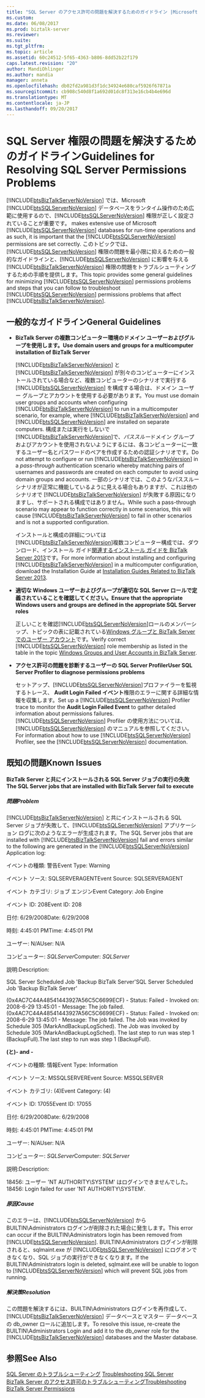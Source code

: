 ```yaml
---
title: "SQL Server のアクセス許可の問題を解決するためのガイドライン |Microsoft ドキュメント"
ms.custom: 
ms.date: 06/08/2017
ms.prod: biztalk-server
ms.reviewer: 
ms.suite: 
ms.tgt_pltfrm: 
ms.topic: article
ms.assetid: 60c24512-5f65-4363-b806-8dd52b22f179
caps.latest.revision: "20"
author: MandiOhlinger
ms.author: mandia
manager: anneta
ms.openlocfilehash: db02fd2a981d3f1dc34924e680caf5926f67871a
ms.sourcegitcommit: cb908c540d8f1a692d01dc8f313e16cb4b4e696d
ms.translationtype: MT
ms.contentlocale: ja-JP
ms.lasthandoff: 09/20/2017
---
```

# <a name="guidelines-for-resolving-sql-server-permissions-problems"></a><span data-ttu-id="b5aa2-102">SQL Server 権限の問題を解決するためのガイドライン</span><span class="sxs-lookup"><span data-stu-id="b5aa2-102">Guidelines for Resolving SQL Server Permissions Problems</span></span>
[!INCLUDE[btsBizTalkServerNoVersion](../includes/btsbiztalkservernoversion-md.md)]<span data-ttu-id="b5aa2-103"> では、Microsoft [!INCLUDE[btsSQLServerNoVersion](../includes/btssqlservernoversion-md.md)] データベースをランタイム操作のため広範に使用するので、[!INCLUDE[btsSQLServerNoVersion](../includes/btssqlservernoversion-md.md)] 権限が正しく設定されていることが重要です。</span><span class="sxs-lookup"><span data-stu-id="b5aa2-103"> makes extensive use of Microsoft [!INCLUDE[btsSQLServerNoVersion](../includes/btssqlservernoversion-md.md)] databases for run-time operations and as such, it is important that the [!INCLUDE[btsSQLServerNoVersion](../includes/btssqlservernoversion-md.md)] permissions are set correctly.</span></span> <span data-ttu-id="b5aa2-104">このトピックでは、[!INCLUDE[btsSQLServerNoVersion](../includes/btssqlservernoversion-md.md)] 権限の問題を最小限に抑えるための一般的なガイドラインと、[!INCLUDE[btsSQLServerNoVersion](../includes/btssqlservernoversion-md.md)] に影響を与える [!INCLUDE[btsBizTalkServerNoVersion](../includes/btsbiztalkservernoversion-md.md)] 権限の問題をトラブルシューティングするための手順を提供します。</span><span class="sxs-lookup"><span data-stu-id="b5aa2-104">This topic provides some general guidelines for minimizing [!INCLUDE[btsSQLServerNoVersion](../includes/btssqlservernoversion-md.md)] permissions problems and steps that you can follow to troubleshoot [!INCLUDE[btsSQLServerNoVersion](../includes/btssqlservernoversion-md.md)] permissions problems that affect [!INCLUDE[btsBizTalkServerNoVersion](../includes/btsbiztalkservernoversion-md.md)].</span></span>  
  
## <a name="general-guidelines"></a><span data-ttu-id="b5aa2-105">一般的なガイドライン</span><span class="sxs-lookup"><span data-stu-id="b5aa2-105">General Guidelines</span></span>  
  
-   <span data-ttu-id="b5aa2-106">**BizTalk Server の複数コンピューター環境のドメイン ユーザーおよびグループを使用します。**</span><span class="sxs-lookup"><span data-stu-id="b5aa2-106">**Use domain users and groups for a multicomputer installation of BizTalk Server**</span></span>  
  
     <span data-ttu-id="b5aa2-107">[!INCLUDE[btsBizTalkServerNoVersion](../includes/btsbiztalkservernoversion-md.md)] と [!INCLUDE[btsBizTalkServerNoVersion](../includes/btsbiztalkservernoversion-md.md)] が別々のコンピューターにインストールされている場合など、複数コンピューターのシナリオで実行する [!INCLUDE[btsSQLServerNoVersion](../includes/btssqlservernoversion-md.md)] を構成する場合は、ドメイン ユーザー グループとアカウントを使用する必要があります。</span><span class="sxs-lookup"><span data-stu-id="b5aa2-107">You must use domain user groups and accounts when configuring [!INCLUDE[btsBizTalkServerNoVersion](../includes/btsbiztalkservernoversion-md.md)] to run in a multicomputer scenario, for example, where [!INCLUDE[btsBizTalkServerNoVersion](../includes/btsbiztalkservernoversion-md.md)] and [!INCLUDE[btsSQLServerNoVersion](../includes/btssqlservernoversion-md.md)] are installed on separate computers.</span></span> <span data-ttu-id="b5aa2-108">構成または実行をしないで[!INCLUDE[btsBizTalkServerNoVersion](../includes/btsbiztalkservernoversion-md.md)]で、*パススルー*ドメイン グループおよびアカウントを使用されないようにするには、各コンピューターに一致するユーザー名とパスワードのペアを作成するための認証シナリオです。</span><span class="sxs-lookup"><span data-stu-id="b5aa2-108">Do not attempt to configure or run [!INCLUDE[btsBizTalkServerNoVersion](../includes/btsbiztalkservernoversion-md.md)] in a *pass-through* authentication scenario whereby matching pairs of usernames and passwords are created on each computer to avoid using domain groups and accounts.</span></span> <span data-ttu-id="b5aa2-109">一部のシナリオでは、このようなパススルー シナリオが正常に機能しているように見える場合もありますが、これは他のシナリオで [!INCLUDE[btsBizTalkServerNoVersion](../includes/btsbiztalkservernoversion-md.md)] が失敗する原因になりますし、サポートされる構成ではありません。</span><span class="sxs-lookup"><span data-stu-id="b5aa2-109">While such a pass-through scenario may appear to function correctly in some scenarios, this will cause [!INCLUDE[btsBizTalkServerNoVersion](../includes/btsbiztalkservernoversion-md.md)] to fail in other scenarios and is not a supported configuration.</span></span>  
  
     <span data-ttu-id="b5aa2-110">インストールと構成の詳細については[!INCLUDE[btsBizTalkServerNoVersion](../includes/btsbiztalkservernoversion-md.md)]複数コンピューター構成では、ダウンロード、インストール ガイド[関連するインストール ガイドを BizTalk Server 2013](http://go.microsoft.com/fwlink/p/?LinkID=269582)です。</span><span class="sxs-lookup"><span data-stu-id="b5aa2-110">For more information about installing and configuring [!INCLUDE[btsBizTalkServerNoVersion](../includes/btsbiztalkservernoversion-md.md)] in a multicomputer configuration, download the Installation Guide at [Installation Guides Related to BizTalk Server 2013](http://go.microsoft.com/fwlink/p/?LinkID=269582).</span></span>  
  
-   <span data-ttu-id="b5aa2-111">**適切な Windows ユーザーおよびグループが適切な SQL Server ロールで定義されていることを確認してください。**</span><span class="sxs-lookup"><span data-stu-id="b5aa2-111">**Ensure that the appropriate Windows users and groups are defined in the appropriate SQL Server roles**</span></span>  
  
     <span data-ttu-id="b5aa2-112">正しいことを確認[!INCLUDE[btsSQLServerNoVersion](../includes/btssqlservernoversion-md.md)]ロールのメンバーシップ、トピックの表に記載されている[Windows グループと BizTalk Server でのユーザー アカウント](../core/windows-groups-and-user-accounts-in-biztalk-server.md)です。</span><span class="sxs-lookup"><span data-stu-id="b5aa2-112">Verify correct [!INCLUDE[btsSQLServerNoVersion](../includes/btssqlservernoversion-md.md)] role membership as listed in the table in the topic [Windows Groups and User Accounts in BizTalk Server](../core/windows-groups-and-user-accounts-in-biztalk-server.md).</span></span>  
  
-   <span data-ttu-id="b5aa2-113">**アクセス許可の問題を診断するユーザーの SQL Server Profiler**</span><span class="sxs-lookup"><span data-stu-id="b5aa2-113">**User SQL Server Profiler to diagnose permissions problems**</span></span>  
  
     <span data-ttu-id="b5aa2-114">セットアップ、[!INCLUDE[btsSQLServerNoVersion](../includes/btssqlservernoversion-md.md)]プロファイラーを監視するトレース、 **Audit Login Failed イベント**権限のエラーに関する詳細な情報を収集します。</span><span class="sxs-lookup"><span data-stu-id="b5aa2-114">Set up a [!INCLUDE[btsSQLServerNoVersion](../includes/btssqlservernoversion-md.md)] Profiler trace to monitor the **Audit Login Failed Event** to gather detailed information about permissions failures.</span></span> <span data-ttu-id="b5aa2-115">[!INCLUDE[btsSQLServerNoVersion](../includes/btssqlservernoversion-md.md)] Profiler の使用方法については、[!INCLUDE[btsSQLServerNoVersion](../includes/btssqlservernoversion-md.md)] のマニュアルを参照してください。</span><span class="sxs-lookup"><span data-stu-id="b5aa2-115">For information about how to use [!INCLUDE[btsSQLServerNoVersion](../includes/btssqlservernoversion-md.md)] Profiler, see the [!INCLUDE[btsSQLServerNoVersion](../includes/btssqlservernoversion-md.md)] documentation.</span></span>  
  
## <a name="known-issues"></a><span data-ttu-id="b5aa2-116">既知の問題</span><span class="sxs-lookup"><span data-stu-id="b5aa2-116">Known Issues</span></span>  
  
#### <a name="the-sql-server-jobs-that-are-installed-with-biztalk-server-fail-to-execute"></a><span data-ttu-id="b5aa2-117">BizTalk Server と共にインストールされる SQL Server ジョブの実行の失敗</span><span class="sxs-lookup"><span data-stu-id="b5aa2-117">The SQL Server jobs that are installed with BizTalk Server fail to execute</span></span>  
  
##### <a name="problem"></a><span data-ttu-id="b5aa2-118">問題</span><span class="sxs-lookup"><span data-stu-id="b5aa2-118">Problem</span></span>  
 <span data-ttu-id="b5aa2-119">[!INCLUDE[btsBizTalkServerNoVersion](../includes/btsbiztalkservernoversion-md.md)] と共にインストールされる SQL Server ジョブが失敗して、[!INCLUDE[btsSQLServerNoVersion](../includes/btssqlservernoversion-md.md)] アプリケーション ログに次のようなエラーが生成されます。</span><span class="sxs-lookup"><span data-stu-id="b5aa2-119">The SQL Server jobs that are installed with [!INCLUDE[btsBizTalkServerNoVersion](../includes/btsbiztalkservernoversion-md.md)] fail and errors similar to the following are generated in the [!INCLUDE[btsSQLServerNoVersion](../includes/btssqlservernoversion-md.md)] Application log:</span></span>  
  
 <span data-ttu-id="b5aa2-120">イベントの種類: 警告</span><span class="sxs-lookup"><span data-stu-id="b5aa2-120">Event Type: Warning</span></span>  
  
 <span data-ttu-id="b5aa2-121">イベント ソース: SQLSERVERAGENT</span><span class="sxs-lookup"><span data-stu-id="b5aa2-121">Event Source: SQLSERVERAGENT</span></span>  
  
 <span data-ttu-id="b5aa2-122">イベント カテゴリ: ジョブ エンジン</span><span class="sxs-lookup"><span data-stu-id="b5aa2-122">Event Category: Job Engine</span></span>  
  
 <span data-ttu-id="b5aa2-123">イベント ID: 208</span><span class="sxs-lookup"><span data-stu-id="b5aa2-123">Event ID: 208</span></span>  
  
 <span data-ttu-id="b5aa2-124">日付: 6/29/2008</span><span class="sxs-lookup"><span data-stu-id="b5aa2-124">Date: 6/29/2008</span></span>  
  
 <span data-ttu-id="b5aa2-125">時刻: 4:45:01 PM</span><span class="sxs-lookup"><span data-stu-id="b5aa2-125">Time: 4:45:01 PM</span></span>  
  
 <span data-ttu-id="b5aa2-126">ユーザー: N/A</span><span class="sxs-lookup"><span data-stu-id="b5aa2-126">User: N/A</span></span>  
  
 <span data-ttu-id="b5aa2-127">コンピューター: *SQLServer*</span><span class="sxs-lookup"><span data-stu-id="b5aa2-127">Computer: *SQLServer*</span></span>  
  
 <span data-ttu-id="b5aa2-128">説明:</span><span class="sxs-lookup"><span data-stu-id="b5aa2-128">Description:</span></span>  
  
 <span data-ttu-id="b5aa2-129">SQL Server Scheduled Job 'Backup BizTalk Server'</span><span class="sxs-lookup"><span data-stu-id="b5aa2-129">SQL Server Scheduled Job 'Backup BizTalk Server'</span></span>  
  
 <span data-ttu-id="b5aa2-130">(0x4AC7C44A48541443927A56C5C6699ECF) - Status: Failed - Invoked on: 2008-6-29 13:45:01 - Message: The job failed.</span><span class="sxs-lookup"><span data-stu-id="b5aa2-130">(0x4AC7C44A48541443927A56C5C6699ECF) - Status: Failed - Invoked on: 2008-6-29 13:45:01 - Message: The job failed.</span></span>  <span data-ttu-id="b5aa2-131">The Job was invoked by Schedule 305 (MarkAndBackupLogSched). </span><span class="sxs-lookup"><span data-stu-id="b5aa2-131">The Job was invoked by Schedule 305 (MarkAndBackupLogSched).</span></span> <span data-ttu-id="b5aa2-132">The last step to run was step 1 (BackupFull).</span><span class="sxs-lookup"><span data-stu-id="b5aa2-132">The last step to run was step 1 (BackupFull).</span></span>  
  
 <span data-ttu-id="b5aa2-133">**(と)**</span><span class="sxs-lookup"><span data-stu-id="b5aa2-133">**- and -**</span></span>  
  
 <span data-ttu-id="b5aa2-134">イベントの種類: 情報</span><span class="sxs-lookup"><span data-stu-id="b5aa2-134">Event Type: Information</span></span>  
  
 <span data-ttu-id="b5aa2-135">イベント ソース: MSSQLSERVER</span><span class="sxs-lookup"><span data-stu-id="b5aa2-135">Event Source: MSSQLSERVER</span></span>  
  
 <span data-ttu-id="b5aa2-136">イベント カテゴリ: (4)</span><span class="sxs-lookup"><span data-stu-id="b5aa2-136">Event Category: (4)</span></span>  
  
 <span data-ttu-id="b5aa2-137">イベント ID: 17055</span><span class="sxs-lookup"><span data-stu-id="b5aa2-137">Event ID: 17055</span></span>  
  
 <span data-ttu-id="b5aa2-138">日付: 6/29/2008</span><span class="sxs-lookup"><span data-stu-id="b5aa2-138">Date: 6/29/2008</span></span>  
  
 <span data-ttu-id="b5aa2-139">時刻: 4:45:01 PM</span><span class="sxs-lookup"><span data-stu-id="b5aa2-139">Time: 4:45:01 PM</span></span>  
  
 <span data-ttu-id="b5aa2-140">ユーザー: N/A</span><span class="sxs-lookup"><span data-stu-id="b5aa2-140">User: N/A</span></span>  
  
 <span data-ttu-id="b5aa2-141">コンピューター: *SQLServer*</span><span class="sxs-lookup"><span data-stu-id="b5aa2-141">Computer: *SQLServer*</span></span>  
  
 <span data-ttu-id="b5aa2-142">説明:</span><span class="sxs-lookup"><span data-stu-id="b5aa2-142">Description:</span></span>  
  
 <span data-ttu-id="b5aa2-143">18456: ユーザー 'NT AUTHORITY\SYSTEM' はログインできませんでした。</span><span class="sxs-lookup"><span data-stu-id="b5aa2-143">18456: Login failed for user 'NT AUTHORITY\SYSTEM'.</span></span>  
  
##### <a name="cause"></a><span data-ttu-id="b5aa2-144">原因</span><span class="sxs-lookup"><span data-stu-id="b5aa2-144">Cause</span></span>  
 <span data-ttu-id="b5aa2-145">このエラーは、[!INCLUDE[btsSQLServerNoVersion](../includes/btssqlservernoversion-md.md)] から BUILTIN\Administrators ログインが削除された場合に発生します。</span><span class="sxs-lookup"><span data-stu-id="b5aa2-145">This error can occur if the BUILTIN\Administrators login has been removed from [!INCLUDE[btsSQLServerNoVersion](../includes/btssqlservernoversion-md.md)].</span></span> <span data-ttu-id="b5aa2-146">BUILTIN\Administrators ログインが削除されると、sqlmaint.exe が [!INCLUDE[btsSQLServerNoVersion](../includes/btssqlservernoversion-md.md)] にログオンできなくなり、SQL ジョブの実行ができなくなります。</span><span class="sxs-lookup"><span data-stu-id="b5aa2-146">If the BUILTIN\Administrators login is deleted, sqlmaint.exe will be unable to logon to [!INCLUDE[btsSQLServerNoVersion](../includes/btssqlservernoversion-md.md)] which will prevent SQL jobs from running.</span></span>  
  
##### <a name="resolution"></a><span data-ttu-id="b5aa2-147">解決策</span><span class="sxs-lookup"><span data-stu-id="b5aa2-147">Resolution</span></span>  
 <span data-ttu-id="b5aa2-148">この問題を解決するには、BUILTIN\Administrators ログインを再作成して、[!INCLUDE[btsBizTalkServerNoVersion](../includes/btsbiztalkservernoversion-md.md)] データベースとマスター データベースの db_owner ロールに追加します。</span><span class="sxs-lookup"><span data-stu-id="b5aa2-148">To resolve this issue, re-create the BUILTIN\Administrators Login and add it to the db_owner role for the [!INCLUDE[btsBizTalkServerNoVersion](../includes/btsbiztalkservernoversion-md.md)] databases and the Master database.</span></span>  
  
## <a name="see-also"></a><span data-ttu-id="b5aa2-149">参照</span><span class="sxs-lookup"><span data-stu-id="b5aa2-149">See Also</span></span>  
 <span data-ttu-id="b5aa2-150">[SQL Server のトラブルシューティング](../core/troubleshooting-sql-server.md) </span><span class="sxs-lookup"><span data-stu-id="b5aa2-150">[Troubleshooting SQL Server](../core/troubleshooting-sql-server.md) </span></span>  
 [<span data-ttu-id="b5aa2-151">BizTalk Server のアクセス許可のトラブルシューティング</span><span class="sxs-lookup"><span data-stu-id="b5aa2-151">Troubleshooting BizTalk Server Permissions</span></span>](../core/troubleshooting-biztalk-server-permissions.md)